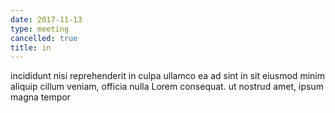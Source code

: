 ```yaml
---
date: 2017-11-13
type: meeting
cancelled: true
title: in
---
```

incididunt nisi reprehenderit in culpa ullamco ea ad sint in sit eiusmod minim aliquip cillum veniam, officia nulla Lorem consequat. ut nostrud amet, ipsum magna tempor